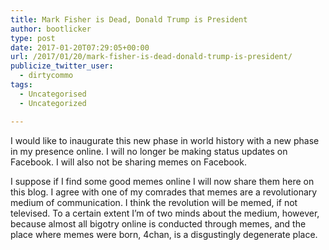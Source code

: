 ```yaml
---
title: Mark Fisher is Dead, Donald Trump is President
author: bootlicker
type: post
date: 2017-01-20T07:29:05+00:00
url: /2017/01/20/mark-fisher-is-dead-donald-trump-is-president/
publicize_twitter_user:
  - dirtycommo
tags:
  - Uncategorised
  - Uncategorized

---
```

I would like to inaugurate this new phase in world history with a new phase in my presence online. I will no longer be making status updates on Facebook. I will also not be sharing memes on Facebook.

I suppose if I find some good memes online I will now share them here on this blog. I agree with one of my comrades that memes are a revolutionary medium of communication. I think the revolution will be memed, if not televised. To a certain extent I&#8217;m of two minds about the medium, however, because almost all bigotry online is conducted through memes, and the place where memes were born, 4chan, is a disgustingly degenerate place.
